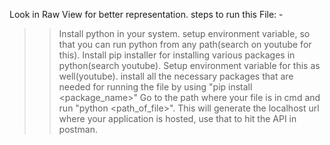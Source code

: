  Look in Raw View for better representation.
 steps to run this File: -
>> Install python in your system.
>> setup environment variable, so that you can run python from any path(search on youtube for this).
>> Install pip installer for installing various packages in python(search youtube).
>> Setup environment variable for this as well(youtube).
>> install all the necessary packages that are needed for running the file by using "pip install <package_name>"
>> Go to the path where your file is in cmd and run "python <path_of_file>".
>> This will generate the localhost url where your application is hosted, use that to hit the API in postman.
